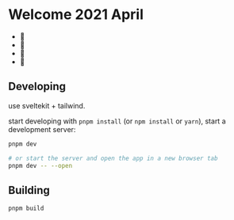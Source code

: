 # Welcome 2021 April

- 🌸
- 🎉
- 🤝
- 💪
## Developing

use sveltekit + tailwind.

start developing with `pnpm install` (or `npm install` or `yarn`), start a development server:

```bash
pnpm dev

# or start the server and open the app in a new browser tab
pnpm dev -- --open
```

## Building

```bash
pnpm build
```
